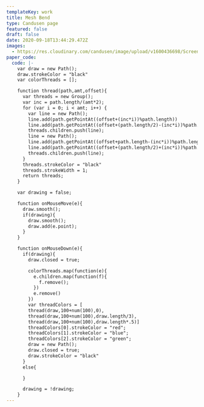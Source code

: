 ```yaml
---
templateKey: work
title: Mesh Bend
type: Candusen page
featured: false
draft: false
date: 2020-09-18T13:44:29.472Z
images:
  - https://res.cloudinary.com/candusen/image/upload/v1600436698/Screen_Shot_2020-09-18_at_9.43.44_AM_hfa82c.png
paper_code:
  code: |-
    var draw = new Path();
    draw.strokeColor = "black"
    var colorThreads = [];

    function thread(path,amt,offset){
      var threads = new Group();
      var inc = path.length/(amt*2);
      for (var i = 0; i < amt; i++) {
        var line = new Path();
        line.add(path.getPointAt((offset+(inc*i))%path.length))
        line.add(path.getPointAt((offset+(path.length/2)-(inc*i))%path.length));
        threads.children.push(line);
        line = new Path();
        line.add(path.getPointAt((offset+path.length-(inc*i))%path.length))
        line.add(path.getPointAt((offset+(path.length/2)+(inc*i))%path.length));
        threads.children.push(line);
      }
      threads.strokeColor = "black"
      threads.strokeWidth = 1;
      return threads;
    }

    var drawing = false;

    function onMouseMove(e){
      draw.smooth();
      if(drawing){
        draw.smooth();
        draw.add(e.point);
      }
    }

    function onMouseDown(e){
      if(drawing){
        draw.closed = true;

        colorThreads.map(function(e){
          e.children.map(function(f){
            f.remove();
          })
          e.remove()
        })
        var threadColors = [
        thread(draw,100+num(100),0),
        thread(draw,100+num(100),draw.length/3),
        thread(draw,100+num(100),draw.length*.5)]
        threadColors[0].strokeColor = "red";
        threadColors[1].strokeColor = "blue";
        threadColors[2].strokeColor = "green";
        draw = new Path();
        draw.closed = true;
        draw.strokeColor = "black"
      }
      else{

      }

      drawing = !drawing;
    }
---
```

